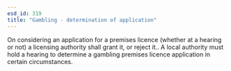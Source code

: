 ```yaml
---
esd_id: 319
title: "Gambling - determination of application"
---
```


On considering an application for a premises licence (whether at a hearing or not) a licensing authority shall grant it, or reject it..  A local authority must hold a hearing to determine a gambling premises licence application in certain circumstances.

